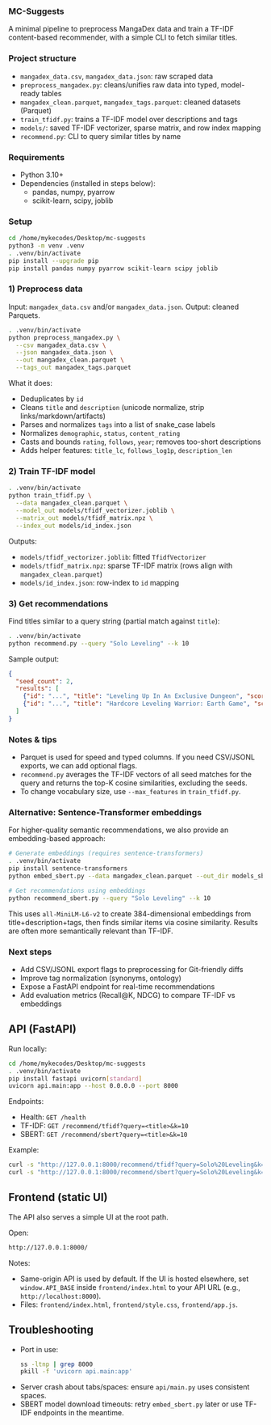 ### MC-Suggests

A minimal pipeline to preprocess MangaDex data and train a TF-IDF content-based recommender, with a simple CLI to fetch similar titles.

### Project structure

- `mangadex_data.csv`, `mangadex_data.json`: raw scraped data
- `preprocess_mangadex.py`: cleans/unifies raw data into typed, model-ready tables
- `mangadex_clean.parquet`, `mangadex_tags.parquet`: cleaned datasets (Parquet)
- `train_tfidf.py`: trains a TF-IDF model over descriptions and tags
- `models/`: saved TF-IDF vectorizer, sparse matrix, and row index mapping
- `recommend.py`: CLI to query similar titles by name

### Requirements

- Python 3.10+
- Dependencies (installed in steps below):
  - pandas, numpy, pyarrow
  - scikit-learn, scipy, joblib

### Setup

```bash
cd /home/mykecodes/Desktop/mc-suggests
python3 -m venv .venv
. .venv/bin/activate
pip install --upgrade pip
pip install pandas numpy pyarrow scikit-learn scipy joblib
```

### 1) Preprocess data

Input: `mangadex_data.csv` and/or `mangadex_data.json`. Output: cleaned Parquets.

```bash
. .venv/bin/activate
python preprocess_mangadex.py \
  --csv mangadex_data.csv \
  --json mangadex_data.json \
  --out mangadex_clean.parquet \
  --tags_out mangadex_tags.parquet
```

What it does:

- Deduplicates by `id`
- Cleans `title` and `description` (unicode normalize, strip links/markdown/artifacts)
- Parses and normalizes `tags` into a list of snake_case labels
- Normalizes `demographic`, `status`, `content_rating`
- Casts and bounds `rating`, `follows`, `year`; removes too-short descriptions
- Adds helper features: `title_lc`, `follows_log1p`, `description_len`

### 2) Train TF-IDF model

```bash
. .venv/bin/activate
python train_tfidf.py \
  --data mangadex_clean.parquet \
  --model_out models/tfidf_vectorizer.joblib \
  --matrix_out models/tfidf_matrix.npz \
  --index_out models/id_index.json
```

Outputs:

- `models/tfidf_vectorizer.joblib`: fitted `TfidfVectorizer`
- `models/tfidf_matrix.npz`: sparse TF-IDF matrix (rows align with `mangadex_clean.parquet`)
- `models/id_index.json`: row-index to `id` mapping

### 3) Get recommendations

Find titles similar to a query string (partial match against `title`):

```bash
. .venv/bin/activate
python recommend.py --query "Solo Leveling" --k 10
```

Sample output:

```json
{
  "seed_count": 2,
  "results": [
    {"id": "...", "title": "Leveling Up In An Exclusive Dungeon", "score": 0.1311, "year": 2024, "rating": 7.76},
    {"id": "...", "title": "Hardcore Leveling Warrior: Earth Game", "score": 0.1274, "year": 2023, "rating": 8.92}
  ]
}
```

### Notes & tips

- Parquet is used for speed and typed columns. If you need CSV/JSONL exports, we can add optional flags.
- `recommend.py` averages the TF-IDF vectors of all seed matches for the query and returns the top-K cosine similarities, excluding the seeds.
- To change vocabulary size, use `--max_features` in `train_tfidf.py`.

### Alternative: Sentence-Transformer embeddings

For higher-quality semantic recommendations, we also provide an embedding-based approach:

```bash
# Generate embeddings (requires sentence-transformers)
. .venv/bin/activate
pip install sentence-transformers
python embed_sbert.py --data mangadex_clean.parquet --out_dir models_sbert --batch_size 32

# Get recommendations using embeddings
python recommend_sbert.py --query "Solo Leveling" --k 10
```

This uses `all-MiniLM-L6-v2` to create 384-dimensional embeddings from title+description+tags, then finds similar items via cosine similarity. Results are often more semantically relevant than TF-IDF.

### Next steps

- Add CSV/JSONL export flags to preprocessing for Git-friendly diffs
- Improve tag normalization (synonyms, ontology)
- Expose a FastAPI endpoint for real-time recommendations
- Add evaluation metrics (Recall@K, NDCG) to compare TF-IDF vs embeddings

## API (FastAPI)

Run locally:

```bash
cd /home/mykecodes/Desktop/mc-suggests
. .venv/bin/activate
pip install fastapi uvicorn[standard]
uvicorn api.main:app --host 0.0.0.0 --port 8000
```

Endpoints:

- Health: `GET /health`
- TF-IDF: `GET /recommend/tfidf?query=<title>&k=10`
- SBERT: `GET /recommend/sbert?query=<title>&k=10`

Example:

```bash
curl -s "http://127.0.0.1:8000/recommend/tfidf?query=Solo%20Leveling&k=5" | jq .
curl -s "http://127.0.0.1:8000/recommend/sbert?query=Solo%20Leveling&k=5" | jq .
```

## Frontend (static UI)

The API also serves a simple UI at the root path.

Open:

```bash
http://127.0.0.1:8000/
```

Notes:
- Same-origin API is used by default. If the UI is hosted elsewhere, set `window.API_BASE` inside `frontend/index.html` to your API URL (e.g., `http://localhost:8000`).
- Files: `frontend/index.html`, `frontend/style.css`, `frontend/app.js`.

## Troubleshooting

- Port in use:
  ```bash
  ss -ltnp | grep 8000
  pkill -f 'uvicorn api.main:app'
  ```
- Server crash about tabs/spaces: ensure `api/main.py` uses consistent spaces.
- SBERT model download timeouts: retry `embed_sbert.py` later or use TF-IDF endpoints in the meantime.


